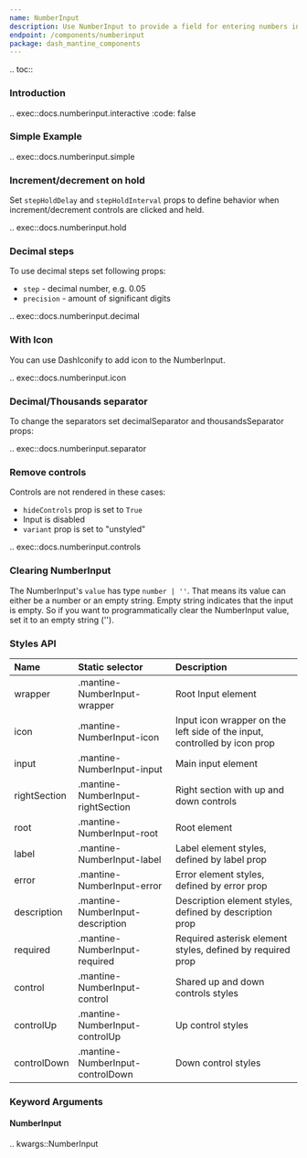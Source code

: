 ```yaml
---
name: NumberInput
description: Use NumberInput to provide a field for entering numbers in your app with ability to set min, max and step.
endpoint: /components/numberinput
package: dash_mantine_components
---
```


.. toc::

### Introduction

.. exec::docs.numberinput.interactive
    :code: false

### Simple Example

.. exec::docs.numberinput.simple

### Increment/decrement on hold

Set `stepHoldDelay` and `stepHoldInterval` props to define behavior when increment/decrement controls are clicked and 
held.

.. exec::docs.numberinput.hold

### Decimal steps

To use decimal steps set following props:
* `step` - decimal number, e.g. 0.05
* `precision` - amount of significant digits

.. exec::docs.numberinput.decimal

### With Icon

You can use DashIconify to add icon to the NumberInput.

.. exec::docs.numberinput.icon

### Decimal/Thousands separator

To change the separators set decimalSeparator and thousandsSeparator props:

.. exec::docs.numberinput.separator

### Remove controls

Controls are not rendered in these cases:

- `hideControls` prop is set to `True`
- Input is disabled
- `variant` prop is set to "unstyled"

.. exec::docs.numberinput.controls

### Clearing NumberInput

The NumberInput's `value` has type `number | ''`. That means its value can either be a number or an empty string. Empty string indicates that the input is empty.
So if you want to programmatically clear the NumberInput value, set it to an empty string ('').

### Styles API

| Name         | Static selector                   | Description                                                               |
|:-------------|:----------------------------------|:--------------------------------------------------------------------------|
| wrapper      | .mantine-NumberInput-wrapper      | Root Input element                                                        |
| icon         | .mantine-NumberInput-icon         | Input icon wrapper on the left side of the input, controlled by icon prop |
| input        | .mantine-NumberInput-input        | Main input element                                                        |
| rightSection | .mantine-NumberInput-rightSection | Right section with up and down controls                                   |
| root         | .mantine-NumberInput-root         | Root element                                                              |
| label        | .mantine-NumberInput-label        | Label element styles, defined by label prop                               |
| error        | .mantine-NumberInput-error        | Error element styles, defined by error prop                               |
| description  | .mantine-NumberInput-description  | Description element styles, defined by description prop                   |
| required     | .mantine-NumberInput-required     | Required asterisk element styles, defined by required prop                |
| control      | .mantine-NumberInput-control      | Shared up and down controls styles                                        |
| controlUp    | .mantine-NumberInput-controlUp    | Up control styles                                                         |
| controlDown  | .mantine-NumberInput-controlDown  | Down control styles                                                       |

### Keyword Arguments

#### NumberInput

.. kwargs::NumberInput
